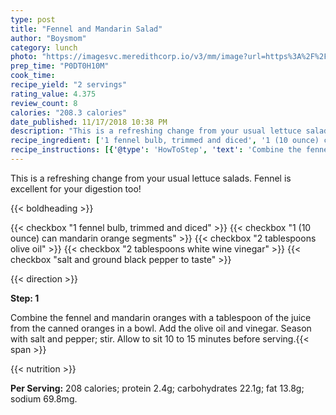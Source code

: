 ```yaml
---
type: post
title: "Fennel and Mandarin Salad"
author: "Boysmom"
category: lunch
photo: "https://imagesvc.meredithcorp.io/v3/mm/image?url=https%3A%2F%2Fimages.media-allrecipes.com%2Fuserphotos%2F3309046.jpg"
prep_time: "P0DT0H10M"
cook_time: 
recipe_yield: "2 servings"
rating_value: 4.375
review_count: 8
calories: "208.3 calories"
date_published: 11/17/2018 10:38 PM
description: "This is a refreshing change from your usual lettuce salads. Fennel is excellent for your digestion too!"
recipe_ingredient: ['1 fennel bulb, trimmed and diced', '1 (10 ounce) can mandarin orange segments', '2 tablespoons olive oil', '2 tablespoons white wine vinegar', 'salt and ground black pepper to taste']
recipe_instructions: [{'@type': 'HowToStep', 'text': 'Combine the fennel and mandarin oranges with a tablespoon of the juice from the canned oranges in a bowl. Add the olive oil and vinegar. Season with salt and pepper; stir. Allow to sit 10 to 15 minutes before serving.\n'}]
---
```


This is a refreshing change from your usual lettuce salads. Fennel is excellent for your digestion too! 

{{< boldheading >}}

{{< checkbox "1  fennel bulb, trimmed and diced" >}}
{{< checkbox "1 (10 ounce) can mandarin orange segments" >}}
{{< checkbox "2 tablespoons olive oil" >}}
{{< checkbox "2 tablespoons white wine vinegar" >}}
{{< checkbox "salt and ground black pepper to taste" >}}


{{< direction >}}

**Step: 1**

Combine the fennel and mandarin oranges with a tablespoon of the juice from the canned oranges in a bowl. Add the olive oil and vinegar. Season with salt and pepper; stir. Allow to sit 10 to 15 minutes before serving.{{< span >}}

{{< nutrition >}}

**Per Serving:** 208 calories; protein 2.4g; carbohydrates 22.1g; fat 13.8g; sodium 69.8mg.